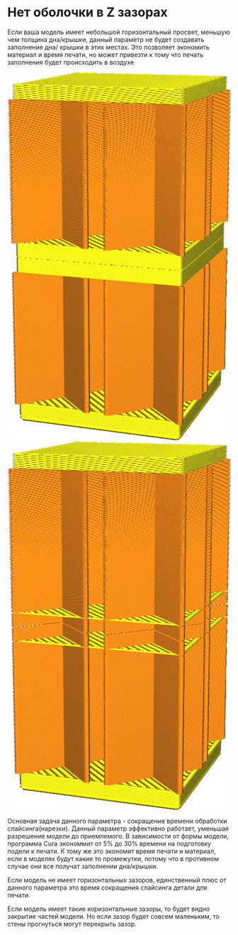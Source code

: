 Нет оболочки в Z зазорах
====
Если ваша модель имеет небольшой горизонтальный просвет, меньшую чем толщина дна/крышки, данный параметр не будет создавать заполнение дна/ крышки в этих местах. Это позволяет экономить материал и время печати, но может привезти к тому что печать заполнения будет происходить в воздухе

![Обычный режим, в середине модели имеется небольшая щель, между которыми есть заполнение дна/крышки](../../../articles/images/skin_no_small_gaps_heuristic_disabled.png)
![С включенным параметром, элементы дна/крышки не создаются между щелью детали](../../../articles/images/skin_no_small_gaps_heuristic_enabled.png)

Основная задача данного параметра - сокращение времени обработки слайсинга(нарезки). Данный параметр эффективно работает, уменьшая разрешение модели до приемлемого. В зависимости от формы модели, программа Cura экономмит от 5% до 30% времени на подготовку подели к печати. К тому же это экономит время печати и материал, если в моделях будут какие то промежутки, потому что в противном случае они все получат заполнении дна/крышки.

Если модель не имеет горизонтальных зазоров, единственный плюс от данного параметра это время сокращения слайсинга детали для печати.

Если модель имеет такие коризонтальные зазоры, то будет видно закрытие частей модели. Но если зазор будет совсем маленьким, то стены прогнуться могут перекрыть зазор.
